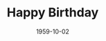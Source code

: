 ---
title: Happy Birthday
date: 1959-10-02
closing_date: 1959-10-10
layout: productions
playbill:
Theatre: Theatre Jacksonville
Venue: Little Theatre
cast:
- Gail: Helen Keegan
- Glorious: Sue Henderson
- Dad Malone: Joe Ferri
- Gabe: Al Pinon
- Bella: Marion Kinsey
- Herman: Art Logan
- Myrtle: Edna Hicks
- June: Barbara Aspinwall
- Addie: Sabina Reiser Meyer
- Maude: Polly Clendening
- Don: Clayton Ezell
- The Judge: Robert H. Agnew
- Paul: David Boyer
- Policeman: John Wendel
- Tot: Claire Zundell
- Emma: Agatha Norvell
- Margot: Linda Willard
- Bert: Frank Ridge
- Mr. Bemis: George Large
- Mrs. Nanino: Glenn H. Logan
crew:
- Designer and Director: Maurice Geoffrey
- Stage Manager: Marshall Grauer
- Assistant Stage Manager: Glenn H. Logan
- book-holder: Bunni Thornhill
- Lighting:
  - Norman Howard
  - Klip Smith
  - Dr. Alvin Gross
  - Warren Zundell
- Sound Effects:
  - Ellen Black
  - Marge Rocca
  - Edgar Blankenbeckler
- Properties:
  - Esther Mae Blankenbeckler
  - Marie Bristow
  - Arty Ramaker
  - Edith Price
  - Gayle Swymer
- Wardrobe:
  - Ellen Black
  - Doris Edwards
- Special Effects:
  - Bob Kornegay
  - Joe Sloan
  - Debby Dunn
- Make-Up:
  - Dorothy Portnoy
  - Elmo Lehman
  - Jane Porter
  - Roselle Cohen
  - Kathi Dunham
  - Polly Clendening
  - Harriet Ettlinger
  - Thelma Mayerson
  - Pat Robson
- Scenery:
  - Frank Ridge
  - Norman Howard
  - Dixie Cohen
  - Joe Sloan
  - Bob Kornegay
  - Bernard Ettlinger
  - Marshall Grauer
  - Art Logan
  - Ellen Black
  - Bunni Thornhill
  - Debby Dunn
  - Gayle Swymer
  - Bob Simpson
  - Charles McCrory
  - Glenn H. Logan
  - Marie Logan
  - Mary Sloan
  - Marge Rocca
  - Warren Zundell
  - Harriet Ettlinger
  - Tony Pizzuto
  - Myrna Smith
  - Mark Harris
  - Judy Biscoff
  - Dick Wright
  - Joe Stauffer
  - Mary Kilpatrick
  - Mrs. David Boyer
orchestra:
external_links:
---